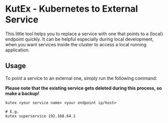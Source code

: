 # KutEx - Kubernetes to External Service

This little tool helps you to replace a service with one that points to a (local) endpoint
quickly.
It can be helpful especially during local development, when you want services
inside the cluster to access a local running application.

## Usage
To point a service to an external one, simply run the following command:

**Please note that the existing service gets deleted during this process, so make a backup!**

```
kutex <your service name> <your endpoint ip/host>

# E.g.
kutex superservice 192.168.64.1
```